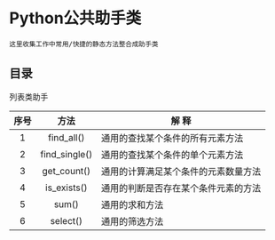 Python公共助手类
====
    这里收集工作中常用/快捷的静态方法整合成助手类


目录
----

列表类助手

| 序号  |     方法      |           解          释       |
| :---: | :----------: | ------------------------------ |
| 1 | find_all() | 通用的查找某个条件的所有元素方法 |
| 2 | find_single() | 通用的查找某个条件的单个元素方法 |
| 3 | get_count() | 通用的计算满足某个条件的元素数量方法 |
| 4 | is_exists() | 通用的判断是否存在某个条件元素的方法 |
| 5 | sum() | 通用的求和方法 |
| 6 | select() | 通用的筛选方法 |


